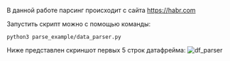 В данной работе парсинг происходит с сайта https://habr.com

Запустить скрипт можно с помощью команды:

```python3 parse_example/data_parser.py```

Ниже представлен скриншот первых 5 строк датафрейма:
![df_parser](df_parser.png)